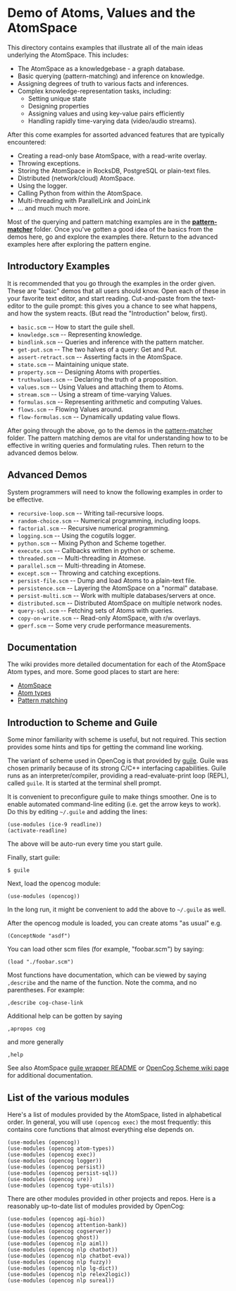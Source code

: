 
Demo of Atoms, Values and the AtomSpace
=======================================
This directory contains examples that illustrate all of the main ideas
underlying the AtomSpace. This includes:

* The AtomSpace as a knowledgebase - a graph database.
* Basic querying (pattern-matching) and inference on knowledge.
* Assigning degrees of truth to various facts and inferences.
* Complex knowledge-representation tasks, including:
    - Setting unique state
    - Designing properties
    - Assigning values and using key-value pairs efficiently
    - Handling rapidly time-varying data (video/audio streams).

After this come examples for assorted advanced features that are
typically encountered:

* Creating a read-only base AtomSpace, with a read-write overlay.
* Throwing exceptions.
* Storing the AtomSpace in RocksDB, PostgreSQL or plain-text files.
* Distributed (network/cloud) AtomSpace.
* Using the logger.
* Calling Python from within the AtomSpace.
* Multi-threading with ParallelLink and JoinLink
* ... and much much more.

Most of the querying and pattern matching examples are in the
[**pattern-matcher**](../pattern-matcher) folder. Once you've gotten
a good idea of the basics from the demos here, go and explore the
examples there. Return to the advanced examples here after exploring
the pattern engine.

Introductory Examples
---------------------
It is recommended that you go through the examples in the order given.
These are "basic" demos that all users should know. Open each of these
in your favorite text editor, and start reading. Cut-and-paste from the
text-editor to the guile prompt: this gives you a chance to see what
happens, and how the system reacts. (But read the "Introduction" below,
first).

* `basic.scm`          -- How to start the guile shell.
* `knowledge.scm`      -- Representing knowledge.
* `bindlink.scm`       -- Queries and inference with the pattern matcher.
* `get-put.scm`        -- The two halves of a query: Get and Put.
* `assert-retract.scm` -- Asserting facts in the AtomSpace.
* `state.scm`          -- Maintaining unique state.
* `property.scm`       -- Designing Atoms with properties.
* `truthvalues.scm`    -- Declaring the truth of a proposition.
* `values.scm`         -- Using Values and attaching them to Atoms.
* `stream.scm`         -- Using a stream of time-varying Values.
* `formulas.scm`       -- Representing arithmetic and computing Values.
* `flows.scm`          -- Flowing Values around.
* `flow-formulas.scm`  -- Dynamically updating value flows.

After going through the above, go to the demos in the
[pattern-matcher](../pattern-matcher) folder. The pattern matching
demos are vital for understanding how to to be effective in writing
queries and formulating rules.  Then return to the advanced demos below.

Advanced Demos
--------------
System programmers will need to know the following examples in order to
be effective.

* `recursive-loop.scm` -- Writing tail-recursive loops.
* `random-choice.scm`  -- Numerical programming, including loops.
* `factorial.scm`      -- Recursive numerical programming.
* `logging.scm`        -- Using the cogutils logger.
* `python.scm`         -- Mixing Python and Scheme together.
* `execute.scm`        -- Callbacks written in python or scheme.
* `threaded.scm`       -- Multi-threading in Atomese.
* `parallel.scm`       -- Multi-threading in Atomese.
* `except.scm`         -- Throwing and catching exceptions.
* `persist-file.scm`   -- Dump and load Atoms to a plain-text file.
* `persistence.scm`    -- Layering the AtomSpace on a "normal" database.
* `persist-multi.scm`  -- Work with multiple databases/servers at once.
* `distributed.scm`    -- Distributed AtomSpace on multiple network nodes.
* `query-sql.scm`      -- Fetching sets of Atoms with queries.
* `copy-on-write.scm`  -- Read-only AtomSpace, with r/w overlays.
* `gperf.scm`          -- Some very crude performance measurements.

Documentation
-------------
The wiki provides more detailed documentation for each of the AtomSpace
Atom types, and more. Some good places to start are here:

* [AtomSpace](https://wiki.opencog.org/w/AtomSpace)
* [Atom types](https://wiki.opencog.org/w/Atom_types)
* [Pattern matching](https://wiki.opencog.org/w/Pattern_matching)


Introduction to Scheme and Guile
--------------------------------
Some minor familiarity with scheme is useful, but not required.
This section provides some hints and tips for getting the command
line working.

The variant of scheme used in OpenCog is that provided by
[guile](https://www.gnu.org/software/guile/).
Guile was chosen primarily because of its strong C/C++ interfacing
capabilities.  Guile runs as an interpreter/compiler, providing a
read-evaluate-print loop (REPL), called `guile`. It is started at
the terminal shell prompt.

It is convenient to preconfigure guile to make things smoother. One is
to enable automated command-line editing (i.e. get the arrow keys to
work). Do this by editing `~/.guile` and adding the lines:
```
(use-modules (ice-9 readline))
(activate-readline)
```
The above will be auto-run every time you start guile.

Finally, start guile:
```
$ guile
```
Next, load the opencog module:
```
(use-modules (opencog))
```
In the long run, it might be convenient to add the above to `~/.guile`
as well.

After the opencog module is loaded, you can create atoms "as usual" e.g.
```
(ConceptNode "asdf")
```

You can load other scm files (for example, "foobar.scm") by saying:

```
(load "./foobar.scm")
```

Most functions have documentation, which can be viewed by saying
`,describe` and the name of the function.  Note the comma, and no
parentheses.  For example:
```
,describe cog-chase-link
```
Additional help can be gotten by saying
```
,apropos cog
```
and more generally
```
,help
```

See also AtomSpace [guile wrapper README](../../opencog/guile/README)
or [OpenCog Scheme wiki page](https://wiki.opencog.org/w/Scheme) for
additional documentation.


List of the various modules
---------------------------
Here's a list of modules provided by the AtomSpace, listed in
alphabetical order. In general, you will use `(opencog exec)`
the most frequently: this contains core functions that almost
everything else depends on.
```
(use-modules (opencog))
(use-modules (opencog atom-types))
(use-modules (opencog exec))
(use-modules (opencog logger))
(use-modules (opencog persist))
(use-modules (opencog persist-sql))
(use-modules (opencog ure))
(use-modules (opencog type-utils))
```

There are other modules provided in other projects and repos. Here is
a reasonably up-to-date list of modules provided by OpenCog:
```
(use-modules (opencog agi-bio))
(use-modules (opencog attention-bank))
(use-modules (opencog cogserver))
(use-modules (opencog ghost))
(use-modules (opencog nlp aiml))
(use-modules (opencog nlp chatbot))
(use-modules (opencog nlp chatbot-eva))
(use-modules (opencog nlp fuzzy))
(use-modules (opencog nlp lg-dict))
(use-modules (opencog nlp relex2logic))
(use-modules (opencog nlp sureal))
```

